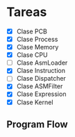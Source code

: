 # Tareas
- [x] Clase PCB
- [x] Clase Process
- [x] Clase Memory
- [x] Clase CPU
- [ ] Clase AsmLoader
- [x] Clase Instruction
- [ ] Clase Dispatcher
- [x] Clase ASMFilter
- [x] Clase Expression
- [x] Clase Kernel

## Program Flow
